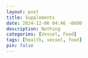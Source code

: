 ```yaml
---
layout: post
title: Supplements
date: 2024-12-06 04:46 -0600
description: Nothing
categories: [Vessel, Food]
tags: [health, vessel, food]
pin: false
---
```

